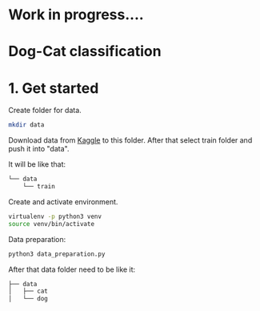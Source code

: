 # Work in progress....

# Dog-Cat classification


# 1. Get started

Create folder for data.

```bash
mkdir data
```

Download data from [Kaggle](https://www.kaggle.com/c/dogs-vs-cats-redux-kernels-edition/data) 
to this folder. After that select train folder and push it into "data".

It will be like that:
```bash
└── data
    └── train
```

Create and activate environment.

```bash
virtualenv -p python3 venv
source venv/bin/activate
```

Data preparation:

```bash
python3 data_preparation.py
```

After that data folder need to be like it:

```bash
├── data
│   ├── cat
│   └── dog
```





